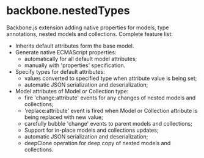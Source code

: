 backbone.nestedTypes
====================

Backbone.js extension adding native properties for models, type annotations, nested models and collections.
Complete feature list:
- Inherits default attributes form the base model.
- Generate native ECMAScript properties:
    - automatically for all default model attributes;
    - manually with 'properties' specification.
- Specify types for default attributes:
    - values converted to specified type when attribute value is being set;
    - automatic JSON serialization and deserialization;
- Model attributes of Model or Collection type:
    - fire 'change:attribute' events for any changes of nested models and collections;
    - 'replace:attribute' event is fired when Model or Collection attribute is being replaced with new value;
    - carefully bubble 'change' events to parent models and collections;
    - Support for in-place models and collections updates;
    - automatic JSON serialization and deserialization;
    - deepClone operation for deep copy of nested models and collections.
